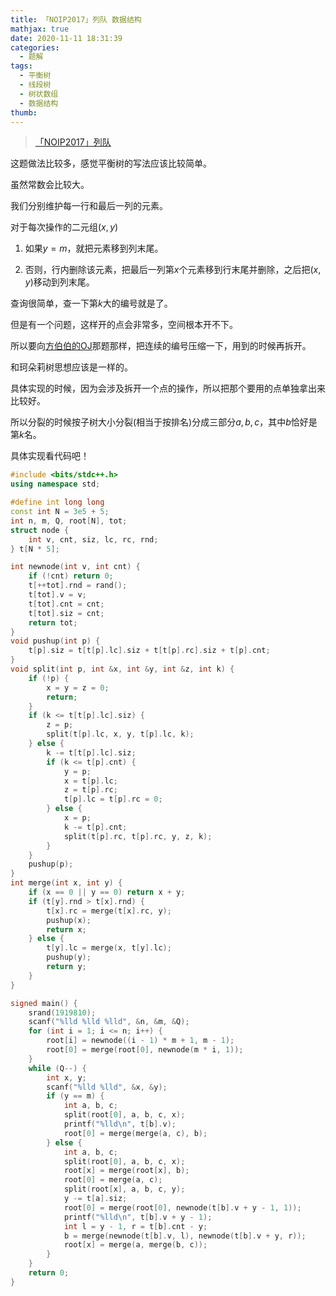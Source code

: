 ```yaml
---
title: 「NOIP2017」列队 数据结构
mathjax: true
date: 2020-11-11 18:31:39
categories: 
  - 题解
tags: 
  - 平衡树
  - 线段树
  - 树状数组
  - 数据结构
thumb: 
---
```



> [「NOIP2017」列队](https://loj.ac/problem/2319)

这题做法比较多，感觉平衡树的写法应该比较简单。

虽然常数会比较大。

我们分别维护每一行和最后一列的元素。

对于每次操作的二元组$(x,y)$

1. 如果$y=m$，就把元素移到列末尾。

2. 否则，行内删除该元素，把最后一列第$x$个元素移到行末尾并删除，之后把$(x,y)$移动到列末尾。

查询很简单，查一下第$k$大的编号就是了。

但是有一个问题，这样开的点会非常多，空间根本开不下。

所以要向[方伯伯的OJ](https://loj.ac/problem/2212)那题那样，把连续的编号压缩一下，用到的时候再拆开。

和珂朵莉树思想应该是一样的。

具体实现的时候，因为会涉及拆开一个点的操作，所以把那个要用的点单独拿出来比较好。

所以分裂的时候按子树大小分裂(相当于按排名)分成三部分$a,b,c$，其中$b$恰好是第$k$名。

具体实现看代码吧！



```cpp
#include <bits/stdc++.h>
using namespace std;

#define int long long
const int N = 3e5 + 5;
int n, m, Q, root[N], tot;
struct node {
	int v, cnt, siz, lc, rc, rnd;
} t[N * 5];

int newnode(int v, int cnt) {
	if (!cnt) return 0;
    t[++tot].rnd = rand();
    t[tot].v = v;
    t[tot].cnt = cnt;
    t[tot].siz = cnt;
    return tot;
}
void pushup(int p) {
	t[p].siz = t[t[p].lc].siz + t[t[p].rc].siz + t[p].cnt;
}
void split(int p, int &x, int &y, int &z, int k) {
	if (!p) {
		x = y = z = 0;
		return;
	}
	if (k <= t[t[p].lc].siz) {
		z = p;
		split(t[p].lc, x, y, t[p].lc, k);
	} else {
		k -= t[t[p].lc].siz;
		if (k <= t[p].cnt) {
			y = p;
			x = t[p].lc;
			z = t[p].rc;
			t[p].lc = t[p].rc = 0;
		} else {
			x = p;
			k -= t[p].cnt;
			split(t[p].rc, t[p].rc, y, z, k);
		}
	}
	pushup(p);
}
int merge(int x, int y) {
    if (x == 0 || y == 0) return x + y;
    if (t[y].rnd > t[x].rnd) {
        t[x].rc = merge(t[x].rc, y);
        pushup(x);
        return x;
    } else {
    	t[y].lc = merge(x, t[y].lc);
    	pushup(y);
    	return y;
    }
}

signed main() {
	srand(1919810);
    scanf("%lld %lld %lld", &n, &m, &Q);
    for (int i = 1; i <= n; i++) {
    	root[i] = newnode((i - 1) * m + 1, m - 1);
    	root[0] = merge(root[0], newnode(m * i, 1));
    }
    while (Q--) {
    	int x, y;
    	scanf("%lld %lld", &x, &y);
    	if (y == m) {
            int a, b, c;
            split(root[0], a, b, c, x);
            printf("%lld\n", t[b].v);
            root[0] = merge(merge(a, c), b);
    	} else {
    		int a, b, c;
    		split(root[0], a, b, c, x);
    		root[x] = merge(root[x], b);
    		root[0] = merge(a, c);
    		split(root[x], a, b, c, y);
    		y -= t[a].siz;
    		root[0] = merge(root[0], newnode(t[b].v + y - 1, 1));
    		printf("%lld\n", t[b].v + y - 1);
            int l = y - 1, r = t[b].cnt - y;
            b = merge(newnode(t[b].v, l), newnode(t[b].v + y, r));
            root[x] = merge(a, merge(b, c));
    	}
    }
    return 0;
}
```







